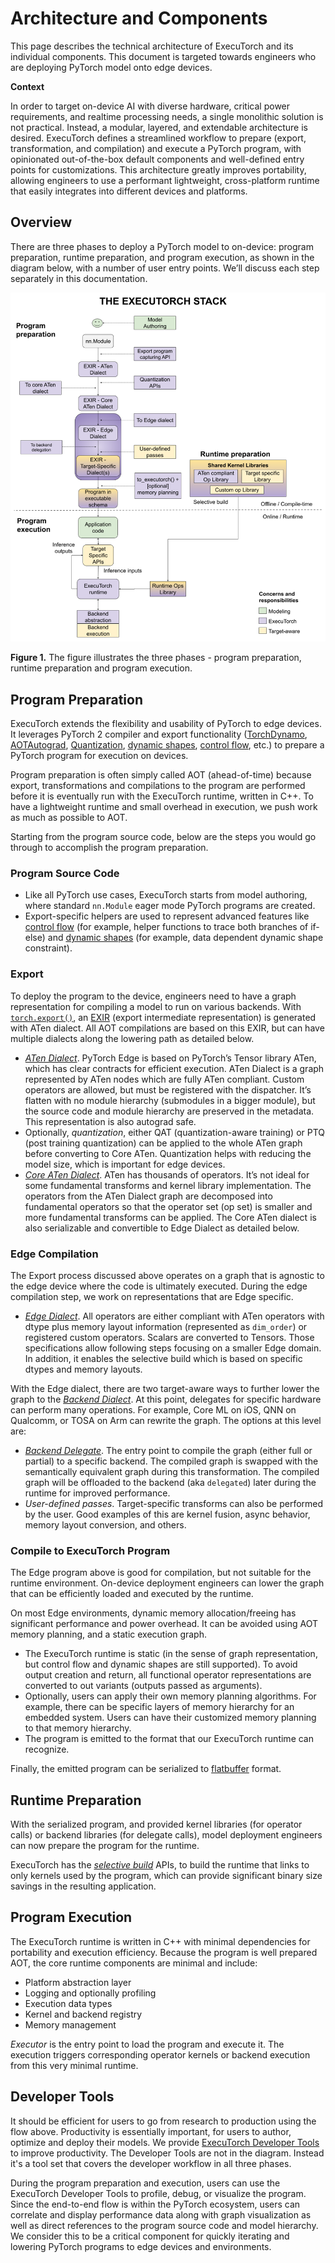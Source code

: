# Architecture and Components

This page describes the technical architecture of ExecuTorch and its individual components. This document is targeted towards engineers who are deploying PyTorch model onto edge devices.

**Context**

In order to target on-device AI with diverse hardware, critical power requirements, and realtime processing needs, a single monolithic solution is not practical. Instead, a modular, layered, and extendable architecture is desired. ExecuTorch defines a streamlined workflow to prepare (export, transformation, and compilation) and execute a PyTorch program, with opinionated out-of-the-box default components and well-defined entry points for customizations. This architecture greatly improves portability, allowing engineers to use a performant lightweight, cross-platform runtime that easily integrates into different devices and platforms.

## Overview

There are three phases to deploy a PyTorch model to on-device: program preparation, runtime preparation, and program execution, as shown in the diagram below, with a number of user entry points. We’ll discuss each step separately in this documentation.

![](executorch_stack.png)

**Figure 1.** The figure illustrates the three phases - program preparation, runtime preparation and program execution.

## Program Preparation

ExecuTorch extends the flexibility and usability of PyTorch to edge devices. It
leverages PyTorch 2 compiler and export functionality
([TorchDynamo](https://pytorch.org/docs/stable/torch.compiler_dynamo_overview.html),
[AOTAutograd](https://pytorch.org/functorch/stable/notebooks/aot_autograd_optimizations.html),
[Quantization](https://pytorch.org/docs/main/quantization.html),
[dynamic shapes](https://pytorch.org/get-started/pytorch-2.0/#pytorch-2x-faster-more-pythonic-and-as-dynamic-as-ever),
[control flow](https://pytorch.org/docs/main/export.html#data-shape-dependent-control-flow),
etc.) to prepare a PyTorch program for execution on devices.

Program preparation is often simply called AOT (ahead-of-time) because export, transformations and compilations to the program are performed before it is eventually run with the ExecuTorch runtime, written in C++. To have a lightweight runtime and small overhead in execution, we push work as much as possible to AOT.

Starting from the program source code, below are the steps you would go through to accomplish the program preparation.

### Program Source Code

* Like all PyTorch use cases, ExecuTorch starts from model authoring, where standard `nn.Module` eager mode PyTorch programs are created.
* Export-specific helpers are used to represent advanced features like [control
  flow](https://pytorch.org/docs/main/export.html#data-shape-dependent-control-flow)
  (for example, helper functions to trace both branches of if-else) and [dynamic
  shapes](https://pytorch.org/get-started/pytorch-2.0/#pytorch-2x-faster-more-pythonic-and-as-dynamic-as-ever)
  (for example, data dependent dynamic shape constraint).

### Export

To deploy the program to the device, engineers need to have a graph representation for compiling a model to run on various backends. With [`torch.export()`](https://pytorch.org/docs/main/export.html), an [EXIR](ir-exir.md) (export intermediate representation) is generated with ATen dialect. All AOT compilations are based on this EXIR, but can have multiple dialects along the lowering path as detailed below.

* _[ATen Dialect](ir-exir.md#aten-dialect)_. PyTorch Edge is based on PyTorch’s Tensor library ATen, which has clear contracts for efficient execution. ATen Dialect is a graph represented by ATen nodes which are fully ATen compliant. Custom operators are allowed, but must be registered with the dispatcher. It’s flatten with no module hierarchy (submodules in a bigger module), but the source code and module hierarchy are preserved in the metadata. This representation is also autograd safe.
* Optionally, _quantization_, either QAT (quantization-aware training) or PTQ (post training quantization) can be applied to the whole ATen graph before converting to Core ATen. Quantization helps with reducing the model size, which is important for edge devices.
* _[Core ATen Dialect](ir-ops-set-definition.md)_. ATen has thousands of operators. It’s not ideal for some fundamental transforms and kernel library implementation. The operators from the ATen Dialect graph are decomposed into fundamental operators so that the operator set (op set) is smaller and more fundamental transforms can be applied. The Core ATen dialect is also serializable and convertible to Edge Dialect as detailed below.

### Edge Compilation

The Export process discussed above operates on a graph that is agnostic to the edge device where the code is ultimately executed. During the edge compilation step, we work on representations that are Edge specific.

* _[Edge Dialect](ir-exir.md#edge-dialect)_. All operators are either compliant with ATen operators with dtype plus memory layout information (represented as `dim_order`) or registered custom operators. Scalars are converted to Tensors. Those specifications allow following steps focusing on a smaller Edge domain. In addition, it enables the selective build which is based on specific dtypes and memory layouts.

With the Edge dialect, there are two target-aware ways to further lower the graph to the _[Backend Dialect](compiler-backend-dialect.md)_. At this point, delegates for specific hardware can perform many operations. For example, Core ML on iOS, QNN on Qualcomm, or TOSA on Arm can rewrite the graph. The options at this level are:

* _[Backend Delegate](compiler-delegate-and-partitioner.md)_. The entry point to compile the graph (either full or partial) to a specific backend. The compiled graph is swapped with the semantically equivalent graph during this transformation. The compiled graph will be offloaded to the backend (aka `delegated`) later during the runtime for improved performance.
* _User-defined passes_. Target-specific transforms can also be performed by the user. Good examples of this are kernel fusion, async behavior, memory layout conversion, and others.

### Compile to ExecuTorch Program

The Edge program above is good for compilation, but not suitable for the runtime environment. On-device deployment engineers can lower the graph that can be efficiently loaded and executed by the runtime.

On most Edge environments, dynamic memory allocation/freeing has significant performance and power overhead. It can be avoided using AOT memory planning, and a static execution graph.

* The ExecuTorch runtime is static (in the sense of graph representation, but control flow and dynamic shapes are still supported). To avoid output creation and return, all functional operator representations are converted to out variants (outputs passed as arguments).
* Optionally, users can apply their own memory planning algorithms. For example, there can be specific layers of memory hierarchy for an embedded system. Users can have their customized memory planning to that memory hierarchy.
* The program is emitted to the format that our ExecuTorch runtime can recognize.

Finally, the emitted program can be serialized to [flatbuffer](https://github.com/pytorch/executorch/blob/main/schema/program.fbs) format.

## Runtime Preparation

With the serialized program, and provided kernel libraries (for operator calls) or backend libraries (for delegate calls), model deployment engineers can now prepare the program for the runtime.

ExecuTorch has the _[selective build](kernel-library-selective-build.md)_ APIs, to build the runtime that links to only kernels used by the program, which can provide significant binary size savings in the resulting application.

## Program Execution

The ExecuTorch runtime is written in C++ with minimal dependencies for portability and execution efficiency. Because the program is well prepared AOT, the core runtime components are minimal and include:

* Platform abstraction layer
* Logging and optionally profiling
* Execution data types
* Kernel and backend registry
* Memory management

_Executor_ is the entry point to load the program and execute it. The execution triggers corresponding operator kernels or backend execution from this very minimal runtime.

## Developer Tools

It should be efficient for users to go from research to production using the flow above. Productivity is essentially important, for users to author, optimize and deploy their models. We provide [ExecuTorch Developer Tools](devtools-overview.md) to improve productivity. The Developer Tools are not in the diagram. Instead it's a tool set that covers the developer workflow in all three phases.

During the program preparation and execution, users can use the ExecuTorch Developer Tools to profile, debug, or visualize the program. Since the end-to-end flow is within the PyTorch ecosystem, users can correlate and display performance data along with graph visualization as well as direct references to the program source code and model hierarchy. We consider this to be a critical component for quickly iterating and lowering PyTorch programs to edge devices and environments.
